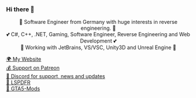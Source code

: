 ### Hi there 👋

<p align="center">
  👤 Software Engineer from Germany with huge interests in reverse engineering. 👤
  <br>
  💕 C#, C++, .NET, Gaming, Software Engineer, Reverse Engineering and Web Development 💕
  <br>
  👤 Working with JetBrains, VS/VSC, Unity3D and Unreal Engine 👤
</p>

<p align="left">
  <a href="https://sebi3.github.io/">🌍 My Website</a>
  <br>
  <a href="https://www.patreon.com/sEbi3">💰 Support on Patreon</a>
  <br>
  <a href="https://discord.gg/4pnAXKC">🔗 Discord for support, news and updates</a>
  <br>
  <a href="https://www.lcpdfr.com/profile/375605-sebi3/">🔗 LSPDFR</a>
    <br>
  <a href="https://www.gta5-mods.com/users/sEbi3">🔗 GTA5-Mods</a>
</p>
